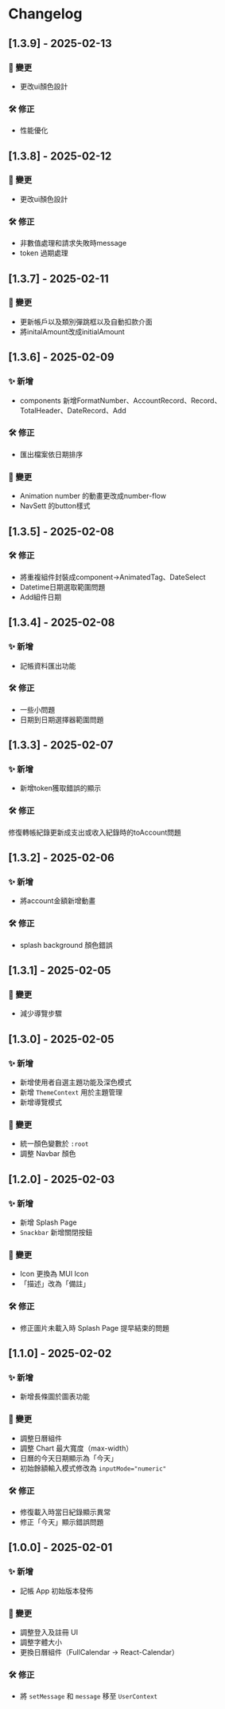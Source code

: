 # Changelog


## [1.3.9] - 2025-02-13
### 🔄 變更
- 更改ui顏色設計
### 🛠️ 修正
- 性能優化

## [1.3.8] - 2025-02-12
### 🔄 變更
- 更改ui顏色設計
### 🛠️ 修正
- 非數值處理和請求失敗時message
- token 過期處理

## [1.3.7] - 2025-02-11
### 🔄 變更
- 更新帳戶以及類別彈跳框以及自動扣款介面
- 將initalAmount改成initialAmount


## [1.3.6] - 2025-02-09
### ✨ 新增
- components 新增FormatNumber、AccountRecord、Record、TotalHeader、DateRecord、Add
### 🛠️ 修正
- 匯出檔案依日期排序
### 🔄 變更
- Animation number 的動畫更改成number-flow
- NavSett 的button樣式
## [1.3.5] - 2025-02-08
### 🛠️ 修正
- 將重複組件封裝成component->AnimatedTag、DateSelect
- Datetime日期選取範圍問題
- Add組件日期

## [1.3.4] - 2025-02-08
### ✨ 新增
- 記帳資料匯出功能
### 🛠️ 修正
- 一些小問題
- 日期到日期選擇器範圍問題
## [1.3.3] - 2025-02-07
### ✨ 新增
- 新增token獲取錯誤的顯示
### 🛠️ 修正
修復轉帳紀錄更新成支出或收入紀錄時的toAccount問題

## [1.3.2] - 2025-02-06
### ✨ 新增
- 將account金額新增動畫
### 🛠️ 修正
- splash background 顏色錯誤

## [1.3.1] - 2025-02-05
### 🔄 變更
- 減少導覽步驟

## [1.3.0] - 2025-02-05
### ✨ 新增
- 新增使用者自選主題功能及深色模式
- 新增 `ThemeContext` 用於主題管理
- 新增導覽模式

### 🔄 變更
- 統一顏色變數於 `:root`
- 調整 Navbar 顏色

## [1.2.0] - 2025-02-03
### ✨ 新增
- 新增 Splash Page
- `Snackbar` 新增關閉按鈕

### 🔄 變更
- Icon 更換為 MUI Icon
- 「描述」改為「備註」

### 🛠️ 修正
- 修正圖片未載入時 Splash Page 提早結束的問題

## [1.1.0] - 2025-02-02
### ✨ 新增
- 新增長條圖於圖表功能

### 🔄 變更
- 調整日曆組件
- 調整 Chart 最大寬度（max-width）
- 日曆的今天日期顯示為「今天」
- 初始餘額輸入模式修改為 `inputMode="numeric"`

### 🛠️ 修正
- 修復載入時當日紀錄顯示異常
- 修正「今天」顯示錯誤問題

## [1.0.0] - 2025-02-01
### ✨ 新增
- 記帳 App 初始版本發佈

### 🔄 變更
- 調整登入及註冊 UI
- 調整字體大小
- 更換日曆組件（FullCalendar -> React-Calendar）

### 🛠️ 修正
- 將 `setMessage` 和 `message` 移至 `UserContext`
